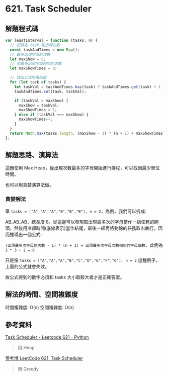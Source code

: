 # 621. Task Scheduler

## 解題程式碼

```javascript
var leastInterval = function (tasks, n) {
  // 記錄各 task 和出現次數
  const taskAndTimes = new Map();
  // 最多出現字母的次數
  let maxShow = 0;
  // 和最多出現字母相同的次數
  let maxShowTimes = 0;

  // 找出公式所需的值
  for (let task of tasks) {
    let taskVal = taskAndTimes.has(task) ? taskAndTimes.get(task) + 1 : 1;
    taskAndTimes.set(task, taskVal);

    if (taskVal > maxShow) {
      maxShow = taskVal;
      maxShowTimes = 1;
    } else if (taskVal === maxShow) {
      maxShowTimes++;
    }
  }
  return Math.max(tasks.length, (maxShow - 1) * (n + 1) + maxShowTimes);
};
```

## 解題思路、演算法

這題使用 Max Heap，從出現次數最多的字母開始進行排程，可以找到最少單位時間。

也可以用貪婪演算法做。

### 貪婪解法

舉 `tasks = ["A","A","A","B","B","B"], n = 2`，為例，我們可以拆成:

AB_AB_AB，總長度 8，從這邊可以發現取出現最多次的字母當作一組任務的開頭，然後用冷卻時間(底線表示)當作結尾，最後一組再將剩餘的任務取出執行，因而推導出一個公式:

`(出現最多次字母的次數 - 1) * (n + 1) + 出現最多次字母次數相同的字母個數`，此例為 `2 * 3 + 2 = 8`

只是像 `tasks = ["A","A","A","B","C","D","E","F","G"], n = 2` 這種例子，上面的公式就會失效。

故公式得到的數字必須和 tasks 大小取較大者才是正確答案。

## 解法的時間、空間複雜度

時間複雜度: O(n)
空間複雜度: O(n)

## 參考資料

[Task Scheduler - Leetcode 621 - Python](https://youtu.be/s8p8ukTyA2I)

> 用 Heap

[贾考博 LeetCode 621. Task Scheduler](https://youtu.be/siNqiP6tk94)

> 用 Greedy
